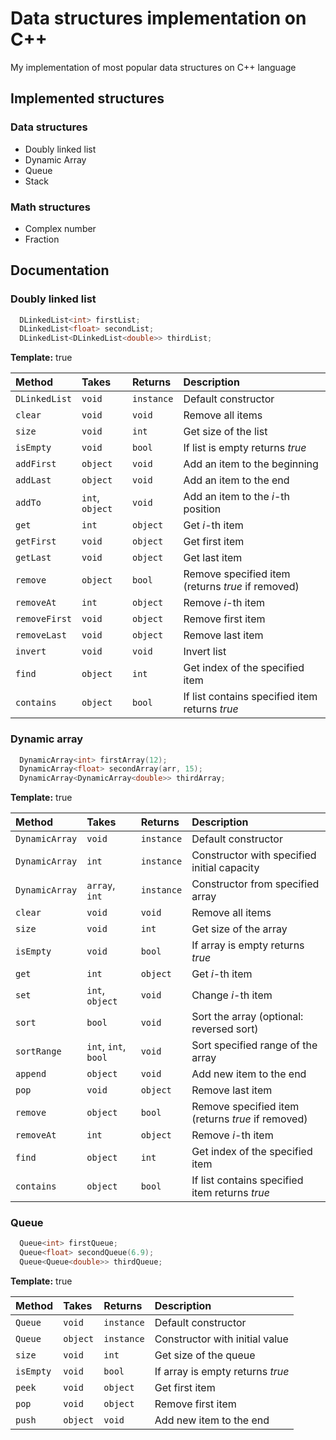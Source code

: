 
# Data structures implementation on C++

My implementation of most popular data structures on C++ language


## Implemented structures

### Data structures
- Doubly linked list
- Dynamic Array
- Queue
- Stack

### Math structures
- Complex number
- Fraction


## Documentation

### Doubly linked list

```cpp
  DLinkedList<int> firstList;
  DLinkedList<float> secondList;
  DLinkedList<DLinkedList<double>> thirdList;
```

**Template:** true

| Method        | Takes           | Returns    | Description |
| :------------ | :-------------- | :--------- | :---------- |
| `DLinkedList` | `void`          | `instance` | Default constructor |
| `clear`       | `void`          | `void`     | Remove all items |
| `size`        | `void `         | `int`      | Get size of the list |
| `isEmpty`     | `void`          | `bool`     | If list is empty returns *true* |
| `addFirst`    | `object`        | `void`     | Add an item to the beginning |
| `addLast`     | `object`        | `void`     | Add an item to the end |
| `addTo`       | `int`, `object` | `void`     | Add an item to the *i*-th position |
| `get`         | `int`           | `object`   | Get *i*-th item |
| `getFirst`    | `void`          | `object`   | Get first item |
| `getLast`     | `void`          | `object`   | Get last item |
| `remove`      | `object`        | `bool`     | Remove specified item (returns *true* if removed) |
| `removeAt`    | `int`           | `object`   | Remove *i*-th item |
| `removeFirst` | `void`          | `object`   | Remove first item |
| `removeLast`  | `void`          | `object`   | Remove last item |
| `invert`      | `void`          | `void`     | Invert list |
| `find`        | `object`        | `int`      | Get index of the specified item |
| `contains`    | `object`        | `bool`     | If list contains specified item returns *true* |

### Dynamic array

```cpp
  DynamicArray<int> firstArray(12);
  DynamicArray<float> secondArray(arr, 15);
  DynamicArray<DynamicArray<double>> thirdArray;
```

**Template:** true

| Method         | Takes           | Returns    | Description |
| :------------  | :-------------- | :--------- | :---------- |
| `DynamicArray` | `void`          | `instance` | Default constructor |
| `DynamicArray` | `int`           | `instance` | Constructor with specified initial capacity |
| `DynamicArray` | `array`, `int`  | `instance` | Constructor from specified array |
| `clear`        | `void`          | `void`     | Remove all items |
| `size`         | `void `         | `int`      | Get size of the array |
| `isEmpty`      | `void`          | `bool`     | If array is empty returns *true* |
| `get`          | `int`           | `object`   | Get *i*-th item |
| `set`          | `int`, `object` | `void`     | Change *i*-th item |
| `sort`         | `bool`          | `void`     | Sort the array (optional: reversed sort) |
| `sortRange`    | `int`, `int`, `bool` | `void`| Sort specified range of the array |
| `append`       | `object`        | `void`     | Add new item to the end |
| `pop`          | `void`          | `object`   | Remove last item |
| `remove`       | `object`        | `bool`     | Remove specified item (returns *true* if removed) |
| `removeAt`     | `int`           | `object`   | Remove *i*-th item |
| `find`         | `object`        | `int`      | Get index of the specified item |
| `contains`     | `object`        | `bool`     | If list contains specified item returns *true* |

### Queue

```cpp
  Queue<int> firstQueue;
  Queue<float> secondQueue(6.9);
  Queue<Queue<double>> thirdQueue;
```

**Template:** true

| Method         | Takes           | Returns    | Description |
| :------------  | :-------------- | :--------- | :---------- |
| `Queue`        | `void`          | `instance` | Default constructor |
| `Queue`        | `object`        | `instance` | Constructor with initial value |
| `size`         | `void `         | `int`      | Get size of the queue |
| `isEmpty`      | `void`          | `bool`     | If array is empty returns *true* |
| `peek`         | `void`          | `object`   | Get first item |
| `pop`          | `void`          | `object`   | Remove first item |
| `push`         | `object`        | `void`     | Add new item to the end |